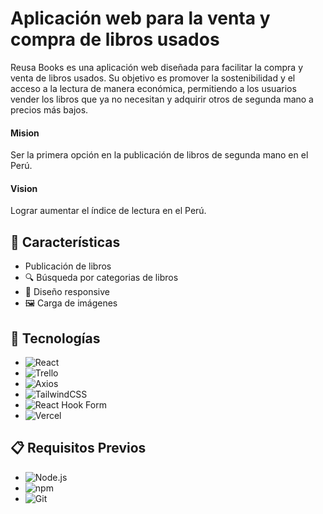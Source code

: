 

# Aplicación web para la venta y compra de libros usados

Reusa Books es una aplicación web diseñada para facilitar la compra y venta de libros usados. Su objetivo es promover la sostenibilidad y el acceso a la lectura de manera económica, permitiendo a los usuarios vender los libros que ya no necesitan y adquirir otros de segunda mano a precios más bajos.

#### Mision 

Ser la primera opción en la publicación de libros de segunda mano en el Perú.

#### Vision

Lograr aumentar el índice de lectura en el Perú.

## 🚀 Características
*  Publicación de libros
* 🔍 Búsqueda por categorias de libros
* 📱 Diseño responsive
* 🖼️ Carga de imágenes


## 🚀 Tecnologías
* ![React](https://img.shields.io/badge/React-61DAFB?style=for-the-badge&logo=react&logoColor=white)
* ![Trello](https://img.shields.io/badge/Trello-0079BF?style=for-the-badge&logo=trello&logoColor=white)
* ![Axios](https://img.shields.io/badge/Axios-5A29E4?style=for-the-badge&logo=axios&logoColor=white)
* ![TailwindCSS](https://img.shields.io/badge/TailwindCSS-06B6D4?style=for-the-badge&logo=tailwindcss&logoColor=white)
* ![React Hook Form](https://img.shields.io/badge/React_Hook_Form-EC4A3B?style=for-the-badge&logo=react&logoColor=white)
* ![Vercel](https://img.shields.io/badge/Vercel-000000?style=for-the-badge&logo=vercel&logoColor=white)

## 📋 Requisitos Previos
* ![Node.js](https://img.shields.io/badge/Node.js-339933?style=for-the-badge&logo=node.js&logoColor=white)
* ![npm](https://img.shields.io/badge/npm-CB3837?style=for-the-badge&logo=npm&logoColor=white)
* ![Git](https://img.shields.io/badge/Git-F05032?style=for-the-badge&logo=git&logoColor=white)



